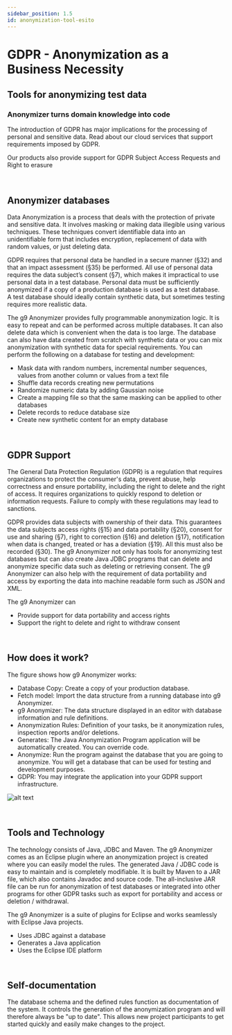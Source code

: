 ```yaml
---
sidebar_position: 1.5
id: anonymization-tool-esito
---
```

# GDPR - Anonymization as a Business Necessity

## Tools for anonymizing test data

### Anonymizer turns domain knowledge into code

The introduction of GDPR has major implications for the processing of personal and sensitive data. Read about our cloud services that support requirements imposed by GDPR.

Our products also provide support for GDPR Subject Access Requests and Right to erasure

&nbsp;

## Anonymizer databases

Data Anonymization is a process that deals with the protection of private and sensitive data. It involves masking or making data illegible using various techniques. These techniques convert identifiable data into an unidentifiable form that includes encryption, replacement of data with random values, or just deleting data.

GDPR requires that personal data be handled in a secure manner (§32) and that an impact assessment (§35) be performed. All use of personal data requires the data subject’s consent (§7), which makes it impractical to use personal data in a test database. Personal data must be sufficiently anonymized if a copy of a production database is used as a test database. A test database should ideally contain synthetic data, but sometimes testing requires more realistic data.

The g9 Anonymizer provides fully programmable anonymization logic. It is easy to repeat and can be performed across multiple databases. It can also delete data which is convenient when the data is too large. The database can also have data created from scratch with synthetic data or you can mix anonymization with synthetic data for special requirements.
You can perform the following on a database for testing and development:

- Mask data with random numbers, incremental number sequences, values from another column or values from a text file
- Shuffle data records creating new permutations
- Randomize numeric data by adding Gaussian noise
- Create a mapping file so that the same masking can be applied to other databases
- Delete records to reduce database size
- Create new synthetic content for an empty database

&nbsp;

## GDPR Support

The General Data Protection Regulation (GDPR) is a regulation that requires organizations to protect the consumer's data, prevent abuse, help correctness and ensure portability, including the right to delete and the right of access. It requires organizations to quickly respond to deletion or information requests. Failure to comply with these regulations may lead to sanctions.

GDPR provides data subjects with ownership of their data. This guarantees the data subjects access rights (§15) and data portability (§20), consent for use and sharing (§7), right to correction (§16) and deletion (§17), notification when data is changed, treated or has a deviation (§19). All this must also be recorded (§30). The g9 Anonymizer not only has tools for anonymizing test databases but can also create Java JDBC programs that can delete and anonymize specific data such as deleting or retrieving consent. The g9 Anonymizer can also help with the requirement of data portability and access by exporting the data into machine readable form such as JSON and XML.

The g9 Anonymizer can

- Provide support for data portability and access rights
- Support the right to delete and right to withdraw consent

&nbsp;

## How does it work?

The figure shows how g9 Anonymizer works:

- Database Copy: Create a copy of your production database.
- Fetch model: Import the data structure from a running database into g9 Anonymizer.
- g9 Anonymizer: The data structure displayed in an editor with database information and rule definitions.
- Anonymization Rules: Definition of your tasks, be it anonymization rules, inspection reports and/or deletions.
- Generates: The Java Anonymization Program application will be automatically created. You can override code.
- Anonymize: Run the program against the database that you are going to anonymize. You will get a database that can be used for testing and development purposes.
- GDPR: You may integrate the application into your GDPR support infrastructure.

![alt text](/img/docs/g9_ano_process.png 'DBano Web')

&nbsp;

## Tools and Technology

The technology consists of Java, JDBC and Maven. The g9 Anonymizer comes as an Eclipse plugin where an anonymization project is created where you can easily model the rules. The generated Java / JDBC code is easy to maintain and is completely modifiable. It is built by Maven to a JAR file, which also contains Javadoc and source code. The all-inclusive JAR file can be run for anonymization of test databases or integrated into other programs for other GDPR tasks such as export for portability and access or deletion / withdrawal.

The g9 Anonymizer is a suite of plugins for Eclipse and works seamlessly with Eclipse Java projects.

- Uses JDBC against a database
- Generates a Java application
- Uses the Eclipse IDE platform

&nbsp;

## Self-documentation

The database schema and the defined rules function as documentation of the system. It controls the generation of the anonymization program and will therefore always be "up to date". This allows new project participants to get started quickly and easily make changes to the project.
